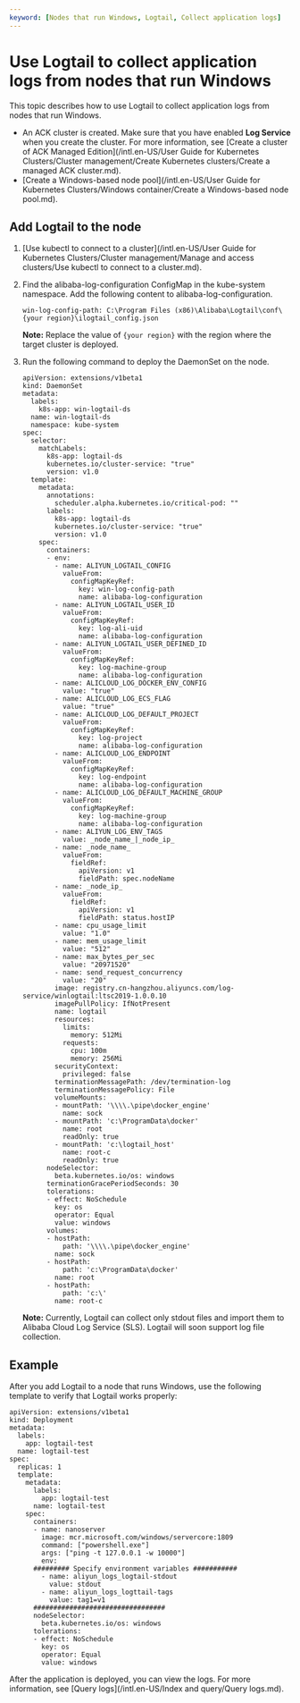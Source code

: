 ```yaml
---
keyword: [Nodes that run Windows, Logtail, Collect application logs]
---
```


# Use Logtail to collect application logs from nodes that run Windows

This topic describes how to use Logtail to collect application logs from nodes that run Windows.

-   An ACK cluster is created. Make sure that you have enabled **Log Service** when you create the cluster. For more information, see [Create a cluster of ACK Managed Edition](/intl.en-US/User Guide for Kubernetes Clusters/Cluster management/Create Kubernetes clusters/Create a managed ACK cluster.md).
-   [Create a Windows-based node pool](/intl.en-US/User Guide for Kubernetes Clusters/Windows container/Create a Windows-based node pool.md).

## Add Logtail to the node

1.  [Use kubectl to connect to a cluster](/intl.en-US/User Guide for Kubernetes Clusters/Cluster management/Manage and access clusters/Use kubectl to connect to a cluster.md).

2.  Find the alibaba-log-configuration ConfigMap in the kube-system namespace. Add the following content to alibaba-log-configuration.

    ```
    win-log-config-path: C:\Program Files (x86)\Alibaba\Logtail\conf\{your region}\ilogtail_config.json
    ```

    **Note:** Replace the value of `{your region}` with the region where the target cluster is deployed.

3.  Run the following command to deploy the DaemonSet on the node.

    ```
    apiVersion: extensions/v1beta1
    kind: DaemonSet
    metadata:
      labels:
        k8s-app: win-logtail-ds
      name: win-logtail-ds
      namespace: kube-system
    spec:
      selector:
        matchLabels:
          k8s-app: logtail-ds
          kubernetes.io/cluster-service: "true"
          version: v1.0
      template:
        metadata:
          annotations:
            scheduler.alpha.kubernetes.io/critical-pod: ""
          labels:
            k8s-app: logtail-ds
            kubernetes.io/cluster-service: "true"
            version: v1.0
        spec:
          containers:
          - env:
            - name: ALIYUN_LOGTAIL_CONFIG
              valueFrom:
                configMapKeyRef:
                  key: win-log-config-path
                  name: alibaba-log-configuration
            - name: ALIYUN_LOGTAIL_USER_ID
              valueFrom:
                configMapKeyRef:
                  key: log-ali-uid
                  name: alibaba-log-configuration
            - name: ALIYUN_LOGTAIL_USER_DEFINED_ID
              valueFrom:
                configMapKeyRef:
                  key: log-machine-group
                  name: alibaba-log-configuration
            - name: ALICLOUD_LOG_DOCKER_ENV_CONFIG
              value: "true"
            - name: ALICLOUD_LOG_ECS_FLAG
              value: "true"
            - name: ALICLOUD_LOG_DEFAULT_PROJECT
              valueFrom:
                configMapKeyRef:
                  key: log-project
                  name: alibaba-log-configuration
            - name: ALICLOUD_LOG_ENDPOINT
              valueFrom:
                configMapKeyRef:
                  key: log-endpoint
                  name: alibaba-log-configuration
            - name: ALICLOUD_LOG_DEFAULT_MACHINE_GROUP
              valueFrom:
                configMapKeyRef:
                  key: log-machine-group
                  name: alibaba-log-configuration
            - name: ALIYUN_LOG_ENV_TAGS
              value: _node_name_|_node_ip_
            - name: _node_name_
              valueFrom:
                fieldRef:
                  apiVersion: v1
                  fieldPath: spec.nodeName
            - name: _node_ip_
              valueFrom:
                fieldRef:
                  apiVersion: v1
                  fieldPath: status.hostIP
            - name: cpu_usage_limit
              value: "1.0"
            - name: mem_usage_limit
              value: "512"
            - name: max_bytes_per_sec
              value: "20971520"
            - name: send_request_concurrency
              value: "20"
            image: registry.cn-hangzhou.aliyuncs.com/log-service/winlogtail:ltsc2019-1.0.0.10
            imagePullPolicy: IfNotPresent
            name: logtail
            resources:
              limits:
                memory: 512Mi
              requests:
                cpu: 100m
                memory: 256Mi
            securityContext:
              privileged: false
            terminationMessagePath: /dev/termination-log
            terminationMessagePolicy: File
            volumeMounts:
            - mountPath: '\\\\.\pipe\docker_engine'
              name: sock
            - mountPath: 'c:\ProgramData\docker'
              name: root
              readOnly: true
            - mountPath: 'c:\logtail_host'
              name: root-c
              readOnly: true
          nodeSelector:
            beta.kubernetes.io/os: windows
          terminationGracePeriodSeconds: 30
          tolerations:
          - effect: NoSchedule
            key: os
            operator: Equal
            value: windows
          volumes:
          - hostPath:
              path: '\\\\.\pipe\docker_engine'
            name: sock
          - hostPath:
              path: 'c:\ProgramData\docker'
            name: root
          - hostPath:
              path: 'c:\'
            name: root-c
    ```

    **Note:** Currently, Logtail can collect only stdout files and import them to Alibaba Cloud Log Service \(SLS\). Logtail will soon support log file collection.


## Example

After you add Logtail to a node that runs Windows, use the following template to verify that Logtail works properly:

```
apiVersion: extensions/v1beta1
kind: Deployment
metadata:
  labels:
    app: logtail-test
  name: logtail-test
spec:
  replicas: 1
  template:
    metadata:
      labels:
        app: logtail-test
      name: logtail-test
    spec:
      containers:
      - name: nanoserver
        image: mcr.microsoft.com/windows/servercore:1809
        command: ["powershell.exe"]
        args: ["ping -t 127.0.0.1 -w 10000"]
        env:
      ######### Specify environment variables ###########
        - name: aliyun_logs_logtail-stdout
          value: stdout
        - name: aliyun_logs_logttail-tags
          value: tag1=v1
      #################################
      nodeSelector:
        beta.kubernetes.io/os: windows
      tolerations:
      - effect: NoSchedule
        key: os
        operator: Equal
        value: windows
```

After the application is deployed, you can view the logs. For more information, see [Query logs](/intl.en-US/Index and query/Query logs.md).

